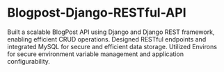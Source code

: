 # Blogpost-Django-RESTful-API
Built a scalable BlogPost API using Django and Django REST framework, enabling efficient CRUD operations.
Designed RESTful endpoints and integrated MySQL for secure and efficient data storage.
Utilized Environs for secure environment variable management and application configurability.

